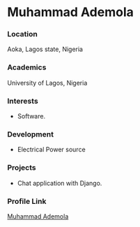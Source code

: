 # Muhammad Ademola

### Location

Aoka, Lagos state, Nigeria

### Academics

University of Lagos, Nigeria

### Interests

- Software.

### Development

- Electrical Power source

### Projects

- Chat application with Django.

### Profile Link

[Muhammad Ademola](https://github.com/muhahahmad68)
